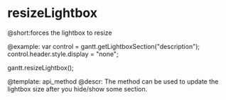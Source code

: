 resizeLightbox
=============
@short:forces the lightbox to resize


@example:
var control = gantt.getLightboxSection("description");
control.header.style.display = "none";
 
gantt.resizeLightbox();

@template:	api_method
@descr:
The method can be used to update the lightbox size after you hide/show some section.
